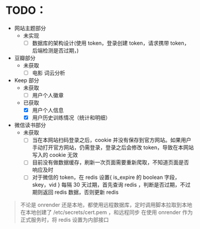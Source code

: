 # TODO：

- 网站主题部分
    - 未实现
        - [ ] 数据库的架构设计(使用 token，登录创建 token，请求携带 token，后端检测是否过期，)

- 豆瓣部分
    - 未获取
        - [ ] 电影 词云分析
- Keep 部分
    - 未获取
        - [ ] 用户个人徽章
    - 已获取
        - [x] 用户个人信息
        - [x] 用户历史训练情况（统计和明细）

- 微信读书部分
    - 未获取
        - [ ] 当在本网站扫码登录之后，cookie 并没有保存到官方网站。如果用户手动打开官方网站，仍需登录，登录之后会修改
          token，导致在本网站写入的 cookie 无效
        - [ ] 目前没有做数据缓存，刷新一次页面需要重新爬取，不知道页面是否响应及时
        - [ ] 对于微信的 token，在 redis 设置{ is_expire 的 boolean 字段，skey，vid } 每隔 30 天过期，首先查询 redis
          ，判断是否过期，不过期则返回 redis 数据，否则更新 redis

> 不论是 onrender 还是本地，都使用远程数据库，定时调用脚本拉取到本地
> 在本地创建了 /etc/secrets/cert.pem ，和远程同步
> 在使用 onrender 作为正式服务时，将 redis 设置为内部接口